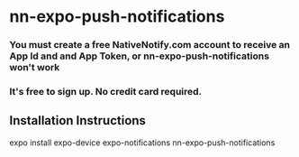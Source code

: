 # nn-expo-push-notifications

### You must create a free NativeNotify.com account to receive an App Id and and App Token, or nn-expo-push-notifications won't work
### It's free to sign up. No credit card required.

## Installation Instructions
expo install expo-device expo-notifications nn-expo-push-notifications